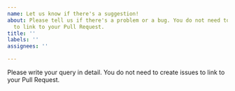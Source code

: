 ```yaml
---
name: Let us know if there's a suggestion!
about: Please tell us if there's a problem or a bug. You do not need to create issues
  to link to your Pull Request.
title: ''
labels: ''
assignees: ''

---
```


Please write your query in detail. You do not need to create issues to link to your Pull Request.
